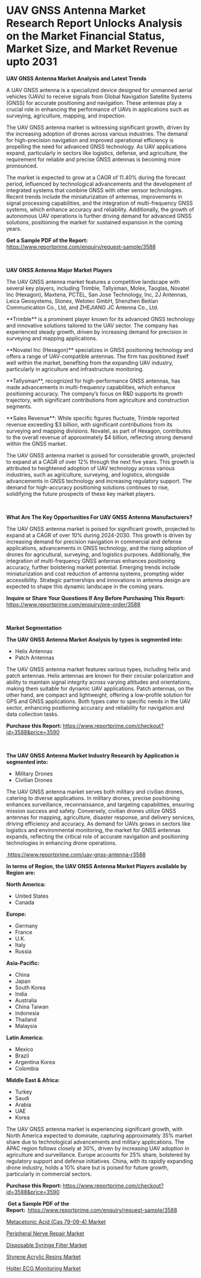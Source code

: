 <p><h1>UAV GNSS Antenna Market Research Report Unlocks Analysis on the Market Financial Status, Market Size, and Market Revenue upto 2031</h1></p><p><strong>UAV GNSS Antenna Market Analysis and Latest Trends</strong></p>
<p><p>A UAV GNSS antenna is a specialized device designed for unmanned aerial vehicles (UAVs) to receive signals from Global Navigation Satellite Systems (GNSS) for accurate positioning and navigation. These antennas play a crucial role in enhancing the performance of UAVs in applications such as surveying, agriculture, mapping, and inspection.</p><p>The UAV GNSS antenna market is witnessing significant growth, driven by the increasing adoption of drones across various industries. The demand for high-precision navigation and improved operational efficiency is propelling the need for advanced GNSS technology. As UAV applications expand, particularly in sectors like logistics, defense, and agriculture, the requirement for reliable and precise GNSS antennas is becoming more pronounced.</p><p>The market is expected to grow at a CAGR of 11.40% during the forecast period, influenced by technological advancements and the development of integrated systems that combine GNSS with other sensor technologies. Recent trends include the miniaturization of antennas, improvements in signal processing capabilities, and the integration of multi-frequency GNSS systems, which enhance accuracy and reliability. Additionally, the growth of autonomous UAV operations is further driving demand for advanced GNSS solutions, positioning the market for sustained expansion in the coming years.</p></p>
<p><strong>Get a Sample PDF of the Report:&nbsp;</strong> <a href="https://www.reportprime.com/enquiry/request-sample/3588">https://www.reportprime.com/enquiry/request-sample/3588</a></p>
<p>&nbsp;</p>
<p><strong>UAV GNSS Antenna Major Market Players</strong></p>
<p><p>The UAV GNSS antenna market features a competitive landscape with several key players, including Trimble, Tallysman, Molex, Taoglas, Novatel Inc (Hexagon), Maxtena, PCTEL, San Jose Technology, Inc, 2J Antennas, Leica Geosystems, Stonex, Welotec GmbH, Shenzhen Beitian Communication Co., Ltd, and ZHEJIANG JC Antenna Co., Ltd. </p><p>**Trimble** is a prominent player known for its advanced GNSS technology and innovative solutions tailored to the UAV sector. The company has experienced steady growth, driven by increasing demand for precision in surveying and mapping applications. </p><p>**Novatel Inc (Hexagon)** specializes in GNSS positioning technology and offers a range of UAV-compatible antennas. The firm has positioned itself well within the market, benefiting from the expanding UAV industry, particularly in agriculture and infrastructure monitoring.</p><p>**Tallysman**, recognized for high-performance GNSS antennas, has made advancements in multi-frequency capabilities, which enhance positioning accuracy. The company’s focus on R&D supports its growth trajectory, with significant contributions from agriculture and construction segments.</p><p>**Sales Revenue**: While specific figures fluctuate, Trimble reported revenue exceeding $3 billion, with significant contributions from its surveying and mapping divisions. Novatel, as part of Hexagon, contributes to the overall revenue of approximately $4 billion, reflecting strong demand within the GNSS market.</p><p>The UAV GNSS antenna market is poised for considerable growth, projected to expand at a CAGR of over 12% through the next five years. This growth is attributed to heightened adoption of UAV technology across various industries, such as agriculture, surveying, and logistics, alongside advancements in GNSS technology and increasing regulatory support. The demand for high-accuracy positioning solutions continues to rise, solidifying the future prospects of these key market players.</p></p>
<p>&nbsp;</p>
<p><strong>What Are The Key Opportunities For UAV GNSS Antenna Manufacturers?</strong></p>
<p><p>The UAV GNSS antenna market is poised for significant growth, projected to expand at a CAGR of over 10% during 2024-2030. This growth is driven by increasing demand for precision navigation in commercial and defense applications, advancements in GNSS technology, and the rising adoption of drones for agricultural, surveying, and logistics purposes. Additionally, the integration of multi-frequency GNSS antennas enhances positioning accuracy, further bolstering market potential. Emerging trends include miniaturization and cost reduction of antenna systems, prompting wider accessibility. Strategic partnerships and innovations in antenna design are expected to shape this dynamic landscape in the coming years.</p></p>
<p><strong>Inquire or Share Your Questions If Any Before Purchasing This Report:</strong> <a href="https://www.reportprime.com/enquiry/pre-order/3588">https://www.reportprime.com/enquiry/pre-order/3588</a></p>
<p>&nbsp;</p>
<p><strong>Market Segmentation</strong></p>
<p><strong>The UAV GNSS Antenna Market Analysis by types is segmented into:</strong></p>
<p><ul><li>Helix Antennas</li><li>Patch Antennas</li></ul></p>
<p><p>The UAV GNSS antenna market features various types, including helix and patch antennas. Helix antennas are known for their circular polarization and ability to maintain signal integrity across varying altitudes and orientations, making them suitable for dynamic UAV applications. Patch antennas, on the other hand, are compact and lightweight, offering a low-profile solution for GPS and GNSS applications. Both types cater to specific needs in the UAV sector, enhancing positioning accuracy and reliability for navigation and data collection tasks.</p></p>
<p><strong>Purchase this Report:&nbsp;</strong><a href="https://www.reportprime.com/checkout?id=3588&price=3590">https://www.reportprime.com/checkout?id=3588&price=3590</a></p>
<p>&nbsp;</p>
<p><strong>The UAV GNSS Antenna Market Industry Research by Application is segmented into:</strong></p>
<p><ul><li>Military Drones</li><li>Civilian Drones</li></ul></p>
<p><p>The UAV GNSS antenna market serves both military and civilian drones, catering to diverse applications. In military drones, precise positioning enhances surveillance, reconnaissance, and targeting capabilities, ensuring mission success and safety. Conversely, civilian drones utilize GNSS antennas for mapping, agriculture, disaster response, and delivery services, driving efficiency and accuracy. As demand for UAVs grows in sectors like logistics and environmental monitoring, the market for GNSS antennas expands, reflecting the critical role of accurate navigation and positioning technologies in enhancing drone operations.</p></p>
<p><a href="https://www.reportprime.com/uav-gnss-antenna-r3588">&nbsp;https://www.reportprime.com/uav-gnss-antenna-r3588</a></p>
<p><strong>In terms of Region, the UAV GNSS Antenna Market Players available by Region are:</strong></p>
<p>
    <p> <strong> North America: </strong>
        <ul>
            <li>United States</li>
            <li>Canada</li>
        </ul>
        </p> 
    <p> <strong> Europe: </strong>
        <ul>
            <li>Germany</li>
            <li>France</li>
            <li>U.K.</li>
            <li>Italy</li>
            <li>Russia</li>
        </ul>
        </p> 
    <p> <strong> Asia-Pacific: </strong>
        <ul>
            <li>China</li>
            <li>Japan</li>
            <li>South Korea</li>
            <li>India</li>
            <li>Australia</li>
            <li>China Taiwan</li>
            <li>Indonesia</li>
            <li>Thailand</li>
            <li>Malaysia</li>
        </ul>
        </p> 
    <p> <strong> Latin America: </strong>
        <ul>
            <li>Mexico</li>
            <li>Brazil</li>
            <li>Argentina Korea</li>
            <li>Colombia</li>
        </ul>
        </p> 
    <p> <strong> Middle East & Africa: </strong>
        <ul>
            <li>Turkey</li>
            <li>Saudi</li>
            <li>Arabia</li>
            <li>UAE</li>
            <li>Korea</li>
        </ul>
    </p>
    </p>
<p><p>The UAV GNSS antenna market is experiencing significant growth, with North America expected to dominate, capturing approximately 35% market share due to technological advancements and military applications. The APAC region follows closely at 30%, driven by increasing UAV adoption in agriculture and surveillance. Europe accounts for 25% share, bolstered by regulatory support and defense initiatives. China, with its rapidly expanding drone industry, holds a 10% share but is poised for future growth, particularly in commercial sectors.</p></p>
<p><strong>Purchase this Report: </strong><a href="https://www.reportprime.com/checkout?id=3588&price=3590">https://www.reportprime.com/checkout?id=3588&price=3590</a></p>
<p>&nbsp;<strong>Get a Sample PDF of the Report:&nbsp;&nbsp;</strong><a href="https://www.reportprime.com/enquiry/request-sample/3588">https://www.reportprime.com/enquiry/request-sample/3588</a></p>
<p><strong></strong></p>
<p><p><a href="https://issuu.com/reportprime-2/docs/metacetonic-acid-cas-79-09-4-market_f0a4aa7629f78e">Metacetonic Acid (Cas 79-09-4) Market</a></p><p><a href="https://www.linkedin.com/pulse/how-peripheral-nerve-repair-market-evolved-key-trends-regional-muhbe?trackingId=f9hZUavjTheDV%2FxRN%2BCEmQ%3D%3D">Peripheral Nerve Repair Market</a></p><p><a href="https://www.linkedin.com/pulse/disposable-syringe-filter-market-size-share-analysis-growth-kw18e?trackingId=URdqTXTaTAyc54Mwq1nkZQ%3D%3D">Disposable Syringe Filter Market</a></p><p><a href="https://issuu.com/reportprime-2/docs/styrene-acrylic-resins-market-size-_1b50c3f77e7120">Styrene Acrylic Resins Market</a></p><p><a href="https://www.linkedin.com/pulse/global-holter-ecg-monitoring-industry-analysis-report-market-aacse?trackingId=MoF5F41BQRSJzavxadUT9w%3D%3D">Holter ECG Monitoring Market</a></p></p>